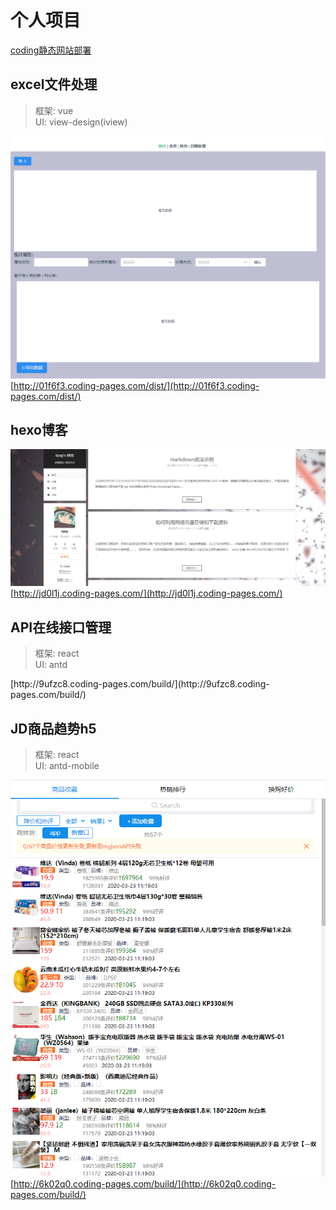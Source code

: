 
# 个人项目
 [coding静态网站部署](https://liziqi001.coding.net/p/js_project/cd/website/static?wid=108291)

## excel文件处理 
> 框架: vue  
UI: view-design(iview)

![An image](../.vuepress/public/myProject/excel.png)
[http://01f6f3.coding-pages.com/dist/](http://01f6f3.coding-pages.com/dist/)

## hexo博客
![An image](../.vuepress/public/myProject/hexo.png)
[http://jd0l1j.coding-pages.com/](http://jd0l1j.coding-pages.com/)

## API在线接口管理
> 框架: react  
UI: antd

<ViewImg data="/myProject/api.png"/>
[http://9ufzc8.coding-pages.com/build/](http://9ufzc8.coding-pages.com/build/)

## JD商品趋势h5
> 框架: react  
UI: antd-mobile

![An image](../.vuepress/public/myProject/jd.png)  
[http://6k02q0.coding-pages.com/build/](http://6k02q0.coding-pages.com/build/)
